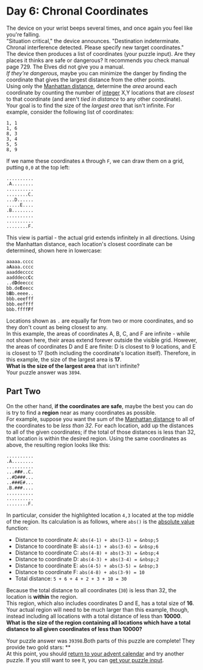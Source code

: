 # Day 6: Chronal Coordinates
The device on your wrist beeps several times, and once again you feel like you're falling.</br>
"Situation critical," the device announces. "Destination indeterminate. Chronal interference detected. Please specify new target coordinates."</br>
The device then produces a list of coordinates (your puzzle input). Are they places it thinks are safe or dangerous? It recommends you check manual page 729. The Elves did not give you a manual.</br>
*If they're dangerous,* maybe you can minimize the danger by finding the coordinate that gives the largest distance from the other points.</br>
Using only the [Manhattan distance](https://en.wikipedia.org/wiki/Taxicab_geometry), determine the *area* around each coordinate by counting the number of [integer](https://en.wikipedia.org/wiki/Integer) X,Y locations that are *closest* to that coordinate (and aren't *tied in distance* to any other coordinate).</br>
Your goal is to find the size of the *largest area* that isn't infinite. For example, consider the following list of coordinates:</br>
<pre><code>1, 1
1, 6
8, 3
3, 4
5, 5
8, 9
</code></pre>
If we name these coordinates `A` through `F`, we can draw them on a grid, putting `0,0` at the top left:
<pre><code>..........
.A........
..........
........C.
...D......
.....E....
.B........
..........
..........
........F.
</code></pre>
This view is partial - the actual grid extends infinitely in all directions.  Using the Manhattan distance, each location's closest coordinate can be determined, shown here in lowercase:
<pre><code>aaaaa.cccc
a<b>A</b>aaa.cccc
aaaddecccc
aadddecc<b>C</b>c
..d<b>D</b>deeccc
bb.de<b>E</b>eecc
b<b>B</b>b.eeee..
bbb.eeefff
bbb.eeffff
bbb.ffff<b>F</b>f
</code></pre>
Locations shown as `.` are equally far from two or more coordinates, and so they don't count as being closest to any.</br>
In this example, the areas of coordinates A, B, C, and F are infinite - while not shown here, their areas extend forever outside the visible grid. However, the areas of coordinates D and E are finite: D is closest to 9 locations, and E is closest to 17 (both including the coordinate's location itself).  Therefore, in this example, the size of the largest area is **17**.</br>
**What is the size of the largest area** that isn't infinite?</br>
Your puzzle answer was `3894`.</br>

## Part Two

On the other hand, **if the coordinates are safe**, maybe the best you can do is try to find a **region** near as many coordinates as possible.</br>
For example, suppose you want the sum of the [Manhattan distance](https://en.wikipedia.org/wiki/Taxicab_geometry) to all of the coordinates to be *less than 32*.  For each location, add up the distances to all of the given coordinates; if the total of those distances is less than 32, that location is within the desired region. Using the same coordinates as above, the resulting region looks like this:
<pre><code>..........
.A........
..........
...#<b>#</b>#..C.
..#D###...
..###E#...
.B.###....
..........
..........
........F.
</code></pre>
In particular, consider the highlighted location `4,3` located at the top middle of the region. Its calculation is as follows, where `abs()` is the [absolute value](https://en.wikipedia.org/wiki/Absolute_value) function:

- Distance to coordinate A: `abs(4-1) + abs(3-1) = &nbsp;5`
- Distance to coordinate B: `abs(4-1) + abs(3-6) = &nbsp;6`
- Distance to coordinate C: `abs(4-8) + abs(3-3) = &nbsp;4`
- Distance to coordinate D: `abs(4-3) + abs(3-4) = &nbsp;2`
- Distance to coordinate E: `abs(4-5) + abs(3-5) = &nbsp;3`
- Distance to coordinate F: `abs(4-8) + abs(3-9) = 10`
- Total distance: `5 + 6 + 4 + 2 + 3 + 10 = 30`

Because the total distance to all coordinates (`30`) is less than 32, the location is **within** the region.</br>
This region, which also includes coordinates D and E, has a total size of **16**.</br>
Your actual region will need to be much larger than this example, though, instead including all locations with a total distance of less than **10000**.</br>
**What is the size of the region containing all locations which have a total distance to all given coordinates of less than 10000?**

Your puzzle answer was `39398`.Both parts of this puzzle are complete! They provide two gold stars: ** </br>
At this point, you should [return to your advent calendar](/2018) and try another puzzle.
If you still want to see it, you can [get your puzzle input](6/input).

